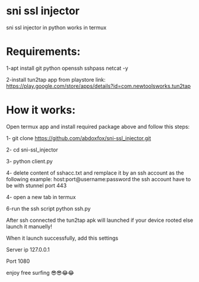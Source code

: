 # sni ssl injector



sni ssl injector in python works in termux 

# Requirements:

1-apt install git python openssh sshpass netcat -y

2-install tun2tap app from playstore
link: https://play.google.com/store/apps/details?id=com.newtoolsworks.tun2tap

# How it works:

Open termux app and install required package above and follow this steps:

1- git clone https://github.com/abdoxfox/sni-ssl_injector.git

2- cd sni-ssl_injector

3- python client.py

4- delete content of sshacc.txt and remplace it by an ssh account as the following example:
host:port@username:password 
the ssh account have to be with stunnel port 443

4- open a new tab in termux

6-run the ssh script python ssh.py

After ssh connected the tun2tap apk will launched if your device rooted else launch it manuelly!

When it launch successfully, add this settings

Server ip 127.0.0.1 

Port 1080


enjoy free surfing 😎😎😂😂
